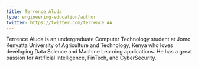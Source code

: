 ```yaml
---
title: Terrence Aluda
type: engineering-education/author
twitter: https://twitter.com/terrence_AA
---
```

Terrence Aluda is an undergraduate Computer Technology student at Jomo Kenyatta University of Agriculture and Technology, Kenya who loves developing Data Science and Machine Learning applications. He has a great passion for Artificial Intelligence, FinTech, and CyberSecurity.
